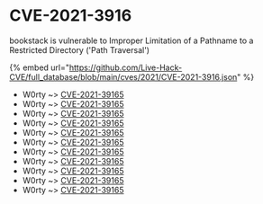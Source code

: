 # CVE-2021-3916

bookstack is vulnerable to Improper Limitation of a Pathname to a Restricted Directory ('Path Traversal')

{% embed url="https://github.com/Live-Hack-CVE/full_database/blob/main/cves/2021/CVE-2021-3916.json" %}


* W0rty ~> [CVE-2021-39165](https://www.alice-snow.ru/2021/database/cve-2021-3916/cve-2021-39165-w0rty)
* W0rty ~> [CVE-2021-39165](https://www.alice-snow.ru/2021/database/cve-2021-3916/cve-2021-39165-w0rty)
* W0rty ~> [CVE-2021-39165](https://www.alice-snow.ru/2021/database/cve-2021-3916/cve-2021-39165-w0rty)
* W0rty ~> [CVE-2021-39165](https://www.alice-snow.ru/2021/database/cve-2021-3916/cve-2021-39165-w0rty)
* W0rty ~> [CVE-2021-39165](https://www.alice-snow.ru/2021/database/cve-2021-3916/cve-2021-39165-w0rty)
* W0rty ~> [CVE-2021-39165](https://www.alice-snow.ru/2021/database/cve-2021-3916/cve-2021-39165-w0rty)
* W0rty ~> [CVE-2021-39165](https://www.alice-snow.ru/2021/database/cve-2021-3916/cve-2021-39165-w0rty)
* W0rty ~> [CVE-2021-39165](https://www.alice-snow.ru/2021/database/cve-2021-3916/cve-2021-39165-w0rty)
* W0rty ~> [CVE-2021-39165](https://www.alice-snow.ru/2021/database/cve-2021-3916/cve-2021-39165-w0rty)
* W0rty ~> [CVE-2021-39165](https://www.alice-snow.ru/2021/database/cve-2021-3916/cve-2021-39165-w0rty)
* W0rty ~> [CVE-2021-39165](https://www.alice-snow.ru/2021/database/cve-2021-3916/cve-2021-39165-w0rty)